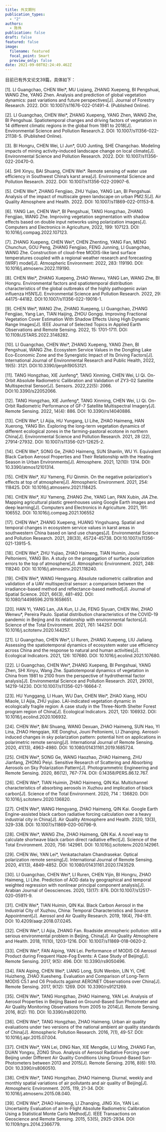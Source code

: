 ```yaml
---
title: 外文期刊
publication_types:
  - "2"
authors:
  - 陈伟
publication: false
draft: false
featured: false
image:
  filename: featured
  focal_point: Smart
  preview_only: false
date: 2021-09-08T02:24:49.462Z
---
```

目前已有外文论文39篇，具体如下：

[1].	LI Guangchao, CHEN Wei*, MU Liqiang, ZHANG Xuepeng, BI Pengshuai, WANG Zhe, YANG Zhen. Analysis and prediction of global vegetation dynamics: past variations and future perspectives[J]. Journal of Forestry Research. 2022. DOI: 10.1007/s11676-022-01491-4. (Published Online).

[2].	LI Guangchao, CHEN Wei*, ZHANG Xuepeng, YANG Zhen, WANG Zhe, BI Pengshuai. Spatiotemporal changes and driving factors of vegetation in 14 different climatic regions in the global from 1981 to 2018[J]. Environmental Science and Pollution Research.2. DOI: 10.1007/s11356-022-21138-5. (Published Online).

[3].	BI Hongru, CHEN Wei, LI Jun*, GUO Junting, SHE Changchao. Modeling impacts of mining activity-induced landscape change on local climate[J]. Environmental Science and Pollution Research. 2022. DOI: 10.1007/s11356-022-20470-0. 

[4].	SHI Xinyu, BAI Shuang, CHEN Wei*. Remote sensing of water use efficiency in Southwest China’s karst area[J]. Environmental Science and Pollution Research. 2022. DOI: 10.1007/s11356-022-20907-6.

[5].	CHEN Wei*, ZHANG Fengjiao, ZHU Yujiao, YANG Lan, BI Pengshuai. Analysis of the impact of multiscale green landscape on urban PM2.5[J]. Air Quality Atmosphere and Health. 2022. DOI: 10.1007/s11869-022-01153-8.

[6].	YANG Lan, CHEN Wei*, BI Pengshuai, TANG Hongzhao, ZHANG Fengjiao, WANG Zhe. Improving vegetation segmentation with shadow effects based on double input networks using polarization images[J]. Computers and Electronics in Agriculture, 2022, 199: 107123. DOI: 10.1016/j.compag.2022.107123.

[7].	ZHANG Xuepeng, CHEN Wei*, CHEN Zhenting, YANG Fan, MENG Chunchun, GOU Peng, ZHANG Fengjiao, FENG Junning, LI Guangchao, WANG Zhe. Construction of cloud-free MODIS-like land surface temperatures coupled with a regional weather research and forecasting (WRF) model[J]. Atmospheric Environment: 2022, 283: 119190. DOI: 10.1016/j.atmosenv.2022.119190.

[8].	CHEN Wei*, ZHANG Xuepeng, ZHAO Wenwu, YANG Lan, WANG Zhe, BI Hongru. Environmental factors and spatiotemporal distribution characteristics of the global outbreaks of the highly pathogenic avian influenza H5N1[J]. Environmental Science and Pollution Research. 2022, 29: 44175-44182. DOI:10.1007/s11356-022-19016-1.

[9].	CHEN Wei*, WANG Zhe, ZHANG Xuepeng, LI Guangchao, ZHANG Fengjiao, Yang Lan, TIAN Haijing, ZHOU Gongqi. Improving Fractional Vegetation Cover Estimation With Shadow Effects Using High Dynamic Range Images[J]. IEEE Journal of Selected Topics in Applied Earth Observations and Remote Sensing. 2022, 15: 1701-1711. DOI: 10.1109/JSTARS.2022.3148282.

[10].	LI Guangchao, CHEN Wei*, ZHANG Xuepeng, YANG Zhen, BI Pengshuai, WANG Zhe. Ecosystem Service Values in the Dongting Lake Eco-Economic Zone and the Synergistic Impact of Its Driving Factors[J]. International Journal of Environmental Research and Public Health, 2022, 19(5): 3121. DOI:10.3390/ijerph19053121.

[11].	TANG Hongzhao, XIE Junfeng*, TANG Xinming, CHEN Wei, LI Qi. On-Orbit Absolute Radiometric Calibration and Validation of ZY3-02 Satellite Multispectral Sensor[J]. Sensors. 2022,22(5): 2066. DOI:10.3390/s22052066.

[12].	TANG Hongzhao, XIE Junfeng*, TANG Xinming, CHEN Wei, LI Qi. On-Orbit Radiometric Performance of GF-7 Satellite Multispectral Imagery[J]. Remote Sensing. 2022, 14(4): 886. DOI: 10.3390/rs14040886.

[13].	CHEN Wei*, LI Aijia, HU Yungang, LI Lihe, ZHAO Haimeng, HAN Xuerong, YANG Bin. Exploring the long-term vegetation dynamics of different ecological zones in the farming-pastoral ecotone in northern China[J]. Environmental Science and Pollution Research. 2021, 28 (22), 27914-27932. DOI: 10.1007/s11356-021-12625-2.

[14].	CHEN Wei*, SONG Ge, ZHAO Haimeng, SUN Shanlin, WU Yi. Equivalent Black Carbon Aerosol Properties and Their Relationship with the Heating Season in Urban Environments[J]. Atmosphere. 2021, 12(10): 1314. DOI: 10.3390/atmos12101314.

[15].	CHEN Wei*, XU Yameng, FU Qinmin. On the negative polarization's effects at top of atmosphere[J]. Atmospheric Environment. 2021, 254: 118425. DOI: 10.1016/j.atmosenv.2021.118425.

[16].	CHEN Wei*, XU Yameng, ZHANG Zhe, YANG Lan, PAN Xubin, JIA Zhe. Mapping agricultural plastic greenhouses using Google Earth images and deep learning[J]. Computers and Electronics in Agriculture. 2021, 191: 106552. DOI: 10.1016/j.compag.2021.106552

[17].	CHEN Wei*, ZHANG Xuepeng, HUANG Yingshuang. Spatial and temporal changes in ecosystem service values in karst areas in southwestern China based on land use changes[J]. Environmental Science and Pollution Research. 2021, 28(33), 45724-45738. DOI:10.1007/s11356-021-13915-5.

[18].	CHEN Wei*, ZHU Yujiao, ZHAO Haimeng, TIAN Huimin, Jouni Peltoniemi,  YANG Bin. A study on the propagation of surface polarization errors to the top of atmosphere[J]. Atmospheric Environment. 2021, 248: 118240. DOI: 10.1016/j.atmosenv.2021.118240.

[19].	CHEN Wei*, WANG Hengyang. Absolute radiometric calibration and validation of a UAV multispectral sensor: a comparison between the irradiance-based method and reflectance-based method[J]. Journal of Spatial Science. 2021, 66(3), 481-492. DOI: 10.1080/14498596.2019.1658651.

[20].	HAN Yi, YANG Lan, JIA Kun, LI Jie, FENG Siyuan, CHEN Wei, ZHAO Wenwu*, Pereira Paulo. Spatial distribution characteristics of the COVID-19 pandemic in Beijing and its relationship with environmental factors[J]. Science of the Total Environment. 2021, 761: 144257. DOI: 10.1016/j.scitotenv.2020.144257.

[21].	LI Guangchao, CHEN Wei*, LI Ruren, ZHANG Xuepeng, LIU Jialiang. Assessing the spatiotemporal dynamics of ecosystem water use efficiency across China and the response to natural and human activities[J]. Ecological Indicators. 2021, 126: 107680. DOI: 10.1016/j.ecolind.2021.107680.

[22].	LI Guangchao, CHEN Wei*, ZHANG Xuepeng, BI Pengshuai, YANG Zhen, SHI Xinyu, Wang Zhe. Spatiotemporal dynamics of vegetation in China from 1981 to 2100 from the perspective of hydrothermal factor analysis[J]. Environmental Science and Pollution Research. 2021, 29(10), 14219-14230. DOI:10.1007/s11356-021-16664-7.

[23].	HU Yunggang, LI Huan, WU Dan, CHEN Wei*, ZHAO Xiang, HOU Miaole, LI Aijia, ZHU yujiao. LAI-indicated vegetation dynamic in ecologically fragile region: A case study in the Three-North Shelter Forest program region of China[J]. Ecological Indicators. 2021, 120: 106932. DOI: 10.1016/j.ecolind.2020.106932.

[24].	CHEN Wei*, BAI Shuang, WANG Dexuan, ZHAO Haimeng, SUN Hao, YI Lina, ZHAO Hengqian, XIE Donghui, Jouni Peltoniemi, LI Zhanqing. Aerosol-induced changes in sky polarization pattern: potential hint on applications in polarimetric remote sensing[J]. International Journal of Remote Sensing. 2020, 41(13), 4963-4980. DOI: 10.1080/01431161.2019.1685724.

[25].	CHEN Wei*, SONG Ge, WANG Haozhao, ZHAO Haimeng, ZHU Jianfang, ZHONG Peiyi. Sensitive Research of Scattering and Absorbing Aerosols on Sky Polarization Pattern[J]. Photogrammetric Engineering and Remote Sensing. 2020, 86(12), 767-774. DOI: 0.14358/PERS.86.12.767.

[26].	CHEN Wei*, TIAN Huimin, ZHAO Haimeng, QIN Kai. Multichannel characteristics of absorbing aerosols in Xuzhou and implication of black carbon[J]. Science of the Total Environment. 2020, 714：136820. DOI: 10.1016/j.scitotenv.2020.136820.

[27].	CHEN Wei*, WANG Hengyang, ZHAO Haimeng, QIN Kai. Google Earth Engine-assisted black carbon radiative forcing calculation over a heavy industrial city in China[J]. Air Quality Atmosphere and Health. 2020, 13(3), 329-338. DOI: 10.1007/s11869-020-00796-9.

[28].	CHEN Wei*, WANG Zhe, ZHAO Haimeng, QIN Kai. A novel way to calculate shortwave black carbon direct radiative effect[J]. Science of the Total Environment. 2020, 756: 142961. DOI: 10.1016/j.scitotenv.2020.142961.

[29].	CHEN Wei, YAN Lei*, Venkatachalam Chandrasekar. Optical polarization remote sensing[J]. International Journal of Remote Sensing. 2020, 41(13), 4849-4852. DOI: 10.1080/01431161.2020.1743529.

[30].	LI Guangchao, CHEN Wei*, LI Ruren, CHEN Yijin, BI Hongru, ZHAO Haimeng, LI Lihe. Prediction of AOD data by geographical and temporal weighted regression with nonlinear principal component analysis[J]. Arabian Journal of Geosciences. 2020, 13(17): 876. DOI:10.1007/s12517-020-05911-9.

[31].	CHEN Wei*, TIAN Huimin, QIN Kai. Black Carbon Aerosol in the Industrial City of Xuzhou, China: Temporal Characteristics and Source Appointment[J]. Aerosol and Air Quality Research. 2019, 19(4), 794-811. DOI: 10.4209/aaqr.2018.07.0245.

[32].	CHEN Wei*, LI Aijia, ZHANG Fan. Roadside atmospheric pollution: still a serious environmental problem in Beijing, China[J]. Air Quality Atmosphere and Health. 2018, 11(10), 1203-1216. DOI: 10.1007/s11869-018-0620-2.

[33].	CHEN Wei*, FAN Aiping, YAN Lei. Performance of MODIS C6 Aerosol Product during Frequent Haze-Fog Events: A Case Study of Beijing[J]. Remote Sensing. 2017, 9(5): 496. DOI: 10.3390/rs9050496.

[34].	FAN Aiping, CHEN Wei*, LIANG Long, SUN Wenbin, LIN Yi, CHE Huizheng, ZHAO Xuesheng. Evaluation and Comparison of Long-Term MODIS C5.1 and C6 Products against AERONET Observations over China[J]. Remote Sensing. 2017, 9(12): 1269. DOI: 10.3390/rs9121269.

[35].	CHEN Wei*, TANG Hongzhao, ZHAO Haimeng, YAN Lei. Analysis of Aerosol Properties in Beijing Based on Ground-Based Sun Photometer and Air Quality Monitoring Observations from 2005 to 2014[J]. Remote Sensing. 2016, 8(2): 110. DOI: 10.3390/rs8020110.

[36].	CHEN Wei*, TANG Hongzhao, ZHAO Haimeng. Urban air quality evaluations under two versions of the national ambient air quality standards of China[J]. Atmospheric Pollution Research. 2016, 7(1), 49-57. DOI: 10.1016/j.apr.2015.07.004.

[37].	CHEN Wei*, YAN Lei, DING Nan, XIE Mengdie, LU Ming, ZHANG Fan, DUAN Yongxu, ZONG Shuo. Analysis of Aerosol Radiative Forcing over Beijing under Different Air Quality Conditions Using Ground-Based Sun-Photometers between 2013 and 2015[J]. Remote Sensing. 2016, 8(6): 510. DOI: 10.3390/rs8060510.

[38].	CHEN Wei*, TANG Hongzhao, ZHAO Haimeng. Diurnal, weekly and monthly spatial variations of air pollutants and air quality of Beijing[J]. Atmospheric Environment. 2015, 119, 21-34. DOI: 10.1016/j.atmosenv.2015.08.040.

[39].	CHEN Wei*, ZHAO Haimeng, LI Zhanqing, JING Xin, YAN Lei. Uncertainty Evaluation of an In-Flight Absolute Radiometric Calibration Using a Statistical Monte Carlo Method[J]. IEEE Transactions on Geoscience and Remote Sensing. 2015, 53(5), 2925-2934. DOI: 10.1109/tgrs.2014.2366779.

